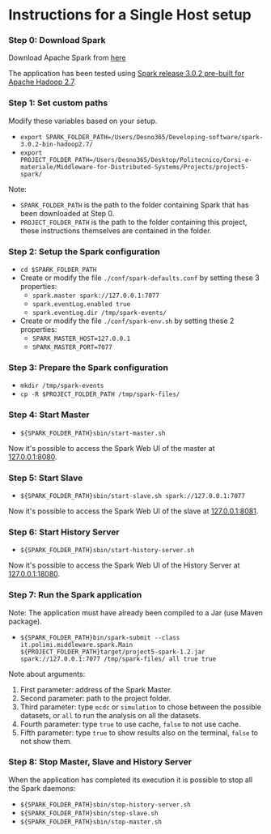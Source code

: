 # Instructions for a Single Host setup


### Step 0: Download Spark

Download Apache Spark from [here](https://spark.apache.org/downloads.html)

The application has been tested using [Spark release 3.0.2 pre-built for Apache Hadoop 2.7](https://www.apache.org/dyn/closer.lua/spark/spark-3.0.2/spark-3.0.2-bin-hadoop2.7.tgz).


### Step 1: Set custom paths

Modify these variables based on your setup.

* `export SPARK_FOLDER_PATH=/Users/Desno365/Developing-software/spark-3.0.2-bin-hadoop2.7/`
* `export PROJECT_FOLDER_PATH=/Users/Desno365/Desktop/Politecnico/Corsi-e-materiale/Middleware-for-Distributed-Systems/Projects/project5-spark/`

Note:
* `SPARK_FOLDER_PATH` is the path to the folder containing Spark that has been downloaded at Step 0.
* `PROJECT_FOLDER_PATH` is the path to the folder containing this project, these instructions themselves are contained in the folder.


### Step 2: Setup the Spark configuration

* `cd $SPARK_FOLDER_PATH`
* Create or modify the file `./conf/spark-defaults.conf` by setting these 3 properties:
    * `spark.master spark://127.0.0.1:7077`
    * `spark.eventLog.enabled true`
    * `spark.eventLog.dir /tmp/spark-events/`
* Create or modify the file `./conf/spark-env.sh` by setting these 2 properties:
    * `SPARK_MASTER_HOST=127.0.0.1`
    * `SPARK_MASTER_PORT=7077`


### Step 3: Prepare the Spark configuration

* `mkdir /tmp/spark-events`
* `cp -R $PROJECT_FOLDER_PATH /tmp/spark-files/`
 

### Step 4: Start Master

* `${SPARK_FOLDER_PATH}sbin/start-master.sh`

Now it's possible to access the Spark Web UI of the master at [127.0.0.1:8080](http://127.0.0.1:8080).


### Step 5: Start Slave

* `${SPARK_FOLDER_PATH}sbin/start-slave.sh spark://127.0.0.1:7077`

Now it's possible to access the Spark Web UI of the slave at [127.0.0.1:8081](http://127.0.0.1:8081).


### Step 6: Start History Server

* `${SPARK_FOLDER_PATH}sbin/start-history-server.sh`

Now it's possible to access the Spark Web UI of the History Server at [127.0.0.1:18080](http://127.0.0.1:18080).


### Step 7: Run the Spark application

Note: The application must have already been compiled to a Jar (use Maven package).

* `${SPARK_FOLDER_PATH}bin/spark-submit --class it.polimi.middleware.spark.Main ${PROJECT_FOLDER_PATH}target/project5-spark-1.2.jar spark://127.0.0.1:7077 /tmp/spark-files/ all true true`

Note about arguments:
1) First parameter: address of the Spark Master.
2) Second parameter: path to the project folder.
3) Third parameter: type `ecdc` or `simulation` to chose between the possible datasets, or `all` to run the analysis on all the datasets.
4) Fourth parameter: type `true` to use cache, `false` to not use cache.
4) Fifth parameter: type `true` to show results also on the terminal, `false` to not show them.


### Step 8: Stop Master, Slave and History Server

When the application has completed its execution it is possible to stop all the Spark daemons:

* `${SPARK_FOLDER_PATH}sbin/stop-history-server.sh`
* `${SPARK_FOLDER_PATH}sbin/stop-slave.sh`
* `${SPARK_FOLDER_PATH}sbin/stop-master.sh`
